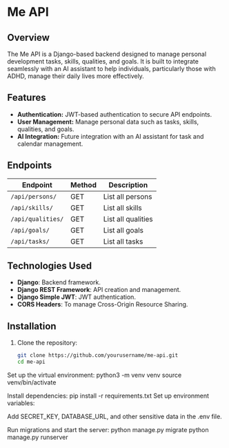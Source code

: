 # Me API

## Overview
The Me API is a Django-based backend designed to manage personal development tasks, skills, qualities, and goals. It is built to integrate seamlessly with an AI assistant to help individuals, particularly those with ADHD, manage their daily lives more effectively.

## Features
- **Authentication:** JWT-based authentication to secure API endpoints.
- **User Management:** Manage personal data such as tasks, skills, qualities, and goals.
- **AI Integration:** Future integration with an AI assistant for task and calendar management.

## Endpoints
| Endpoint        | Method | Description                  |
|-----------------|--------|------------------------------|
| `/api/persons/` | GET    | List all persons             |
| `/api/skills/`  | GET    | List all skills              |
| `/api/qualities/` | GET  | List all qualities           |
| `/api/goals/`   | GET    | List all goals               |
| `/api/tasks/`   | GET    | List all tasks               |

## Technologies Used
- **Django**: Backend framework.
- **Django REST Framework**: API creation and management.
- **Django Simple JWT**: JWT authentication.
- **CORS Headers**: To manage Cross-Origin Resource Sharing.

## Installation
1. Clone the repository:
   ```bash
   git clone https://github.com/yourusername/me-api.git
   cd me-api


Set up the virtual environment:
python3 -m venv venv
source venv/bin/activate


Install dependencies:
pip install -r requirements.txt
Set up environment variables:

Add SECRET_KEY, DATABASE_URL, and other sensitive data in the .env file.

Run migrations and start the server:
python manage.py migrate
python manage.py runserver
